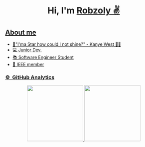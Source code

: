 <div align="center">
<h1 align="center">Hi, I'm <a href="https://github.com/Robzoly">Robzoly ✌</a<</h1>
</div>

## About me

- 🌟"I'ma Star how could I not shine?" - Kanye West 🐱‍👤
- 💻 Junior Dev.
- 📚 Software Engineer Student
- 🏫 IEEE member

### ⚙️ &nbsp;GitHub Analytics
<p align="center">
<a href="https://github.com/Robzoly">
  <img height="180em" src="https://github-readme-stats-eight-theta.vercel.app/api?username=Robzoly&show_icons=true&theme=algolia&include_all_commits=true&count_private=true"/>
  <img height="180em" src="https://github-readme-stats-eight-theta.vercel.app/api/top-langs/?username=Robzoly&layout=compact&langs_count=8&theme=algolia"/>
</a>
</p>
